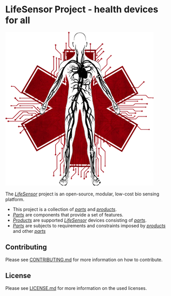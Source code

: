 # LifeSensor Project - health devices for all

![lifesensor_logo.png](./docs/lifesensor_logo.png)

The [*LifeSensor*](https://lifesensor.org) project is an open-source, modular, low-cost bio sensing platform.

- This project is a collection of [*parts*](./parts/) and [*products*](./products/).
- [*Parts*](./parts/) are components that provide a set of features.
- [*Products*](./products/) are supported [*LifeSensor*](https://lifesensor.org) devices consisting of [*parts*](./parts/).
- [*Parts*](./parts/) are subjects to requirements and constraints imposed by [*products*](./products/) and other [*parts*](./parts/)

## Contributing
Please see
[CONTRIBUTING.md](./CONTRIBUTING.md)
for more information on how to contribute.

## License
Please see
[LICENSE.md](./LICENSE.md)
for more information on the used licenses.